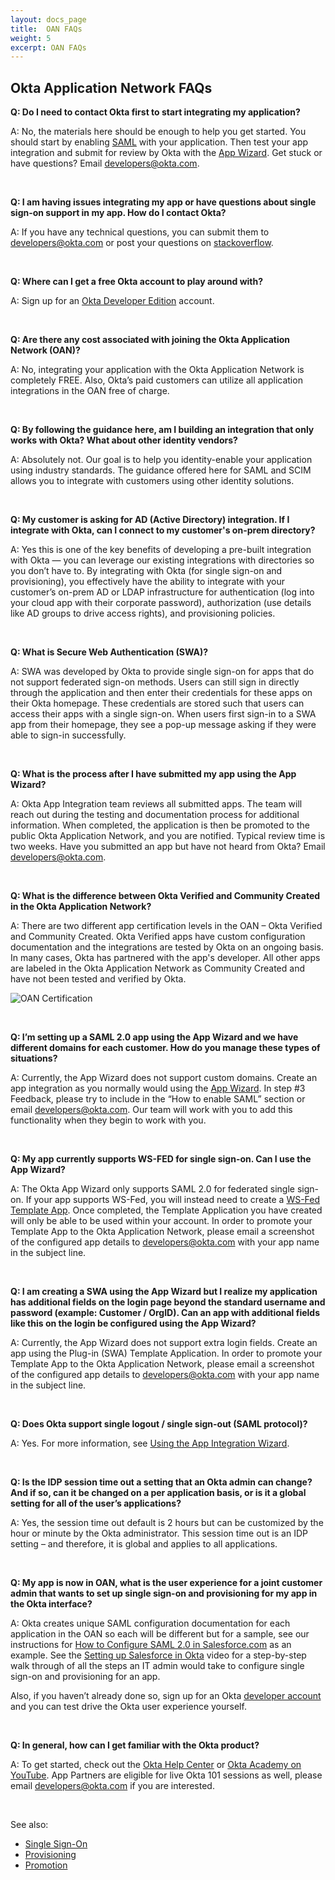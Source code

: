 ```yaml
---
layout: docs_page
title:  OAN FAQs
weight: 5
excerpt: OAN FAQs
---
```


## Okta Application Network FAQs

**Q: Do I need to contact Okta first to start integrating my application?**

A: No, the materials here should be enough to help you get started. You should start by enabling [SAML](/docs/guides/saml_guidance.html) with your application. Then test your app integration and submit for review by Okta with the [App Wizard](https://support.okta.com/help/articles/Knowledge_Article/Using-the-App-Integration-Wizard). Get stuck or have questions? Email <developers@okta.com>.

<br/>

**Q: I am having issues integrating my app or have questions about single sign-on support in my app. How do I contact Okta?**

A: If you have any technical questions, you can submit them to <developers@okta.com> or post your questions on [stackoverflow](https://stackoverflow.com).

<br/>

**Q: Where can I get a free Okta account to play around with?**

A: Sign up for an [Okta Developer Edition](https://www.okta.com/developer/signup/) account.

<br/>

**Q: Are there any cost associated with joining the Okta Application Network (OAN)?**

A: No, integrating your application with the Okta Application Network is completely FREE. Also, Okta’s paid customers can utilize all application integrations in the OAN free of charge.

<br/>

**Q: By following the guidance here, am I building an integration that only works with Okta? What about other identity vendors?**

A: Absolutely not. Our goal is to help you identity-enable your application using industry standards. The guidance offered here for SAML and SCIM allows you to integrate with customers using other identity solutions.

<br/>

**Q: My customer is asking for AD (Active Directory) integration. If I integrate with Okta, can I connect to my customer's on-prem directory?**

A: Yes this is one of the key benefits of developing a pre-built integration with Okta — you can leverage our existing integrations with directories so you don’t have to. By integrating with Okta (for single sign-on and provisioning), you effectively have the ability to integrate with your customer’s on-prem AD or LDAP infrastructure for authentication (log into your cloud app with their corporate password), authorization (use details like AD groups to drive access rights), and provisioning policies.

<br/>

**Q: What is Secure Web Authentication (SWA)?**

A: SWA was developed by Okta to provide single sign-on for apps that do not support federated sign-on methods. Users can still sign in directly through the application and then enter their credentials for these apps on their Okta homepage. These credentials are stored such that users can access their apps with a single sign-on. When users first sign-in to a SWA app from their homepage, they see a pop-up message asking if they were able to sign-in successfully.

<br/>

**Q: What is the process after I have submitted my app using the App Wizard?**

A: Okta App Integration team reviews all submitted apps. The team will reach out during the testing and documentation process for additional information. When completed, the application is then be promoted to the public Okta Application Network, and you are notified. Typical review time is two weeks. Have you submitted an app but have not heard from Okta? Email <developers@okta.com>.

<br/>

**Q: What is the difference between Okta Verified and Community Created in the Okta Application Network?**

A: There are two different app certification levels in the OAN – Okta Verified and Community Created. Okta Verified apps have custom configuration documentation and the integrations are tested by Okta on an ongoing basis. In many cases, Okta has partnered with the app's developer. All other apps are labeled in the Okta Application Network as Community Created and have not been tested and verified by Okta.

![OAN Certification](https://cloud.githubusercontent.com/assets/3278918/12027092/9cab6bd2-ad76-11e5-8372-938b5367ba30.png "OAN Certification")

<br/>

**Q: I’m setting up a SAML 2.0 app using the App Wizard and we have different domains for each customer. How do you manage these types of situations?**

A: Currently, the App Wizard does not support custom domains. Create an app integration as you normally would using the [App Wizard](https://support.okta.com/help/articles/Knowledge_Article/Using-the-App-Integration-Wizard). In step #3 Feedback, please try to include in the “How to enable SAML” section or email <developers@okta.com>. Our team will work with you to add this functionality when they begin to work with you.

<br/>

**Q: My app currently supports WS-FED for single sign-on. Can I use the App Wizard?**

A: The Okta App Wizard only supports SAML 2.0 for federated single sign-on. If your app supports WS-Fed, you will instead need to create a [WS-Fed Template App](https://support.okta.com/help/articles/Knowledge_Article/Web-Security-Federation-WS-Fed-Template-Overview). Once completed, the Template Application you have created will only be able to be used within your account. In order to promote your Template App to the Okta Application Network, please email a screenshot of the configured app details to <developers@okta.com> with your app name in the subject line.

<br/>

**Q: I am creating a SWA using the App Wizard but I realize my application has additional fields on the login page beyond the standard username and password (example: Customer / OrgID). Can an app with additional fields like this on the login be configured using the App Wizard?**

A: Currently, the App Wizard does not support extra login fields. Create an app using the Plug-in (SWA) Template Application. In order to promote your Template App to the Okta Application Network, please email a screenshot of the configured app details to <developers@okta.com> with your app name in the subject line.

<br/>

**Q: Does Okta support single logout / single sign-out (SAML protocol)?**

A: Yes. For more information, see [Using the App Integration Wizard](https://support.okta.com/help/articles/Knowledge_Article/Using-the-App-Integration-Wizard#SAML_Single_Logout_section).

<br/>

**Q: Is the IDP session time out a setting that an Okta admin can change? And if so, can it be changed on a per application basis, or is it a global setting for all of the user’s applications?**

A: Yes, the session time out default is 2 hours but can be customized by the hour or minute by the Okta administrator. This session time out is an IDP setting – and therefore, it is global and applies to all applications.

<br/>

**Q: My app is now in OAN, what is the user experience for a joint customer admin that wants to set up single sign-on and provisioning for my app in the Okta interface?**

A: Okta creates unique SAML configuration documentation for each application in the OAN so each will be different but for a sample, see our instructions for [How to Configure SAML 2.0 in Salesforce.com](http://saml-doc.okta.com/SAML_Docs/How-to-Configure-SAML-2.0-in-Salesforce.html) as an example. See the [Setting up Salesforce in Okta](https://support.okta.com/help/articles/Knowledge_Article/Setting-Up-Salesforce-in-Okta) video for a step-by-step walk through of all the steps an IT admin would take to configure single sign-on and provisioning for an app.

Also, if you haven’t already done so, sign up for an Okta [developer account](https://www.okta.com/developer/signup/) and you can test drive the Okta user experience yourself.

<br/>

**Q: In general, how can I get familiar with the Okta product?**

A: To get started, check out the [Okta Help Center](https://support.okta.com/help) or [Okta Academy on YouTube](https://www.youtube.com/playlist?list=PLIid085fSVdurJ8l_UgfNGJohaSW6w97p). App Partners are eligible for live Okta 101 sessions as well, please email <developers@okta.com> if you are interested. 

<br />

See also:

* [Single Sign-On](/use_cases/integrate_with_okta/sso-with-saml.html)
* [Provisioning](/use_cases/integrate_with_okta/provisioning.html)
* [Promotion](/use_cases/integrate_with_okta/promotion.html)